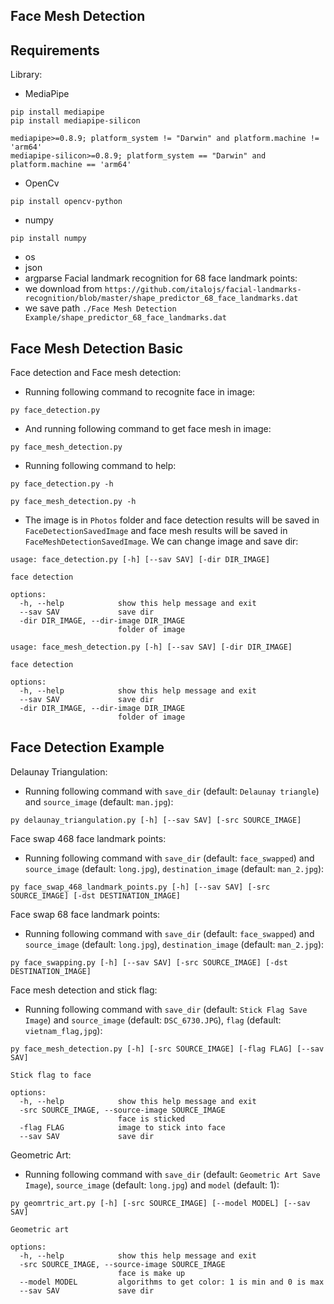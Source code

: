 ## **Face Mesh Detection**

## Requirements
Library:
- MediaPipe
```
pip install mediapipe
pip install mediapipe-silicon
```
```
mediapipe>=0.8.9; platform_system != "Darwin" and platform.machine != 'arm64'
mediapipe-silicon>=0.8.9; platform_system == "Darwin" and platform.machine == 'arm64'
```
- OpenCv
```
pip install opencv-python
```
- numpy
```
pip install numpy
```
- os
- json
- argparse
Facial landmark recognition for 68 face landmark points:
- we download from `https://github.com/italojs/facial-landmarks-recognition/blob/master/shape_predictor_68_face_landmarks.dat`
- we save path `./Face Mesh Detection Example/shape_predictor_68_face_landmarks.dat`
## Face Mesh Detection Basic
Face detection and Face mesh detection:
- Running following command to recognite face in image:
```
py face_detection.py
```
- And running following command to get face mesh in image:
```
py face_mesh_detection.py
```
- Running following command to help:
```
py face_detection.py -h
```
```
py face_mesh_detection.py -h
```
- The image is in `Photos` folder and face detection results will be saved in `FaceDetectionSavedImage` and face mesh results will be saved in `FaceMeshDetectionSavedImage`. We can change image and save dir:
```
usage: face_detection.py [-h] [--sav SAV] [-dir DIR_IMAGE]

face detection

options:
  -h, --help            show this help message and exit
  --sav SAV             save dir
  -dir DIR_IMAGE, --dir-image DIR_IMAGE
                        folder of image
```
```
usage: face_mesh_detection.py [-h] [--sav SAV] [-dir DIR_IMAGE]

face detection

options:
  -h, --help            show this help message and exit
  --sav SAV             save dir
  -dir DIR_IMAGE, --dir-image DIR_IMAGE
                        folder of image
```
## Face Detection Example
Delaunay Triangulation:
- Running following command with `save_dir` (default: `Delaunay triangle`) and `source_image` (default: `man.jpg`):
```
py delaunay_triangulation.py [-h] [--sav SAV] [-src SOURCE_IMAGE]
```
Face swap 468 face landmark points:
- Running following command with `save_dir` (default: `face_swapped`) and `source_image` (default: `long.jpg`), `destination_image` (default: `man_2.jpg`):
```
py face_swap_468_landmark_points.py [-h] [--sav SAV] [-src SOURCE_IMAGE] [-dst DESTINATION_IMAGE]
```
Face swap 68 face landmark points:
- Running following command with `save_dir` (default: `face_swapped`) and `source_image` (default: `long.jpg`), `destination_image` (default: `man_2.jpg`):
```
py face_swapping.py [-h] [--sav SAV] [-src SOURCE_IMAGE] [-dst DESTINATION_IMAGE]
```
Face mesh detection and stick flag:
- Running following command with `save_dir` (default: `Stick Flag Save Image`) and `source_image` (default: `DSC_6730.JPG`), `flag` (default: `vietnam_flag,jpg`):
```
py face_mesh_detection.py [-h] [-src SOURCE_IMAGE] [-flag FLAG] [--sav SAV]
```
```
Stick flag to face

options:
  -h, --help            show this help message and exit
  -src SOURCE_IMAGE, --source-image SOURCE_IMAGE
                        face is sticked
  -flag FLAG            image to stick into face
  --sav SAV             save dir
```
Geometric Art:
- Running following command with `save_dir` (default: `Geometric Art Save Image`), `source_image` (default: `long.jpg`) and `model` (default: 1):
```
py geomrtric_art.py [-h] [-src SOURCE_IMAGE] [--model MODEL] [--sav SAV]
```
```
Geometric art

options:
  -h, --help            show this help message and exit
  -src SOURCE_IMAGE, --source-image SOURCE_IMAGE
                        face is make up
  --model MODEL         algorithms to get color: 1 is min and 0 is max
  --sav SAV             save dir
```
